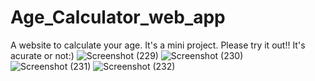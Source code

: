 # Age_Calculator_web_app
A website to calculate your age.
It's a mini project.
Please try it out!! It's acurate or not:)
![Screenshot (229)](https://user-images.githubusercontent.com/75971776/120932461-79668500-c713-11eb-8214-1c71f224bb95.png)
![Screenshot (230)](https://user-images.githubusercontent.com/75971776/120932463-7b304880-c713-11eb-9030-d25210f1271a.png)
![Screenshot (231)](https://user-images.githubusercontent.com/75971776/120932464-7c617580-c713-11eb-8510-dfad55abecc5.png)
![Screenshot (232)](https://user-images.githubusercontent.com/75971776/120932465-7cfa0c00-c713-11eb-8024-16eaa758ab3b.png)

